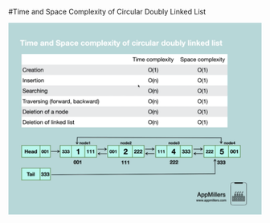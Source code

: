 #Time and Space Complexity of Circular Doubly Linked List

![Circualr Singly Linked List](./../../../assets/circular_doubly_linkedlist.png)